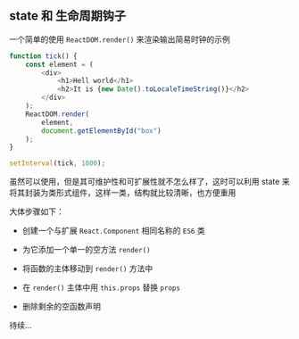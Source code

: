 ## state 和 生命周期钩子

一个简单的使用 `ReactDOM.render()` 来渲染输出简易时钟的示例

```js
function tick() {
    const element = (
        <div>
            <h1>Hell world</h1>
            <h2>It is {new Date().toLocaleTimeString()}</h2>
        </div>
    );
    ReactDOM.render(
        element,
        document.getElementById("box")
    );
}

setInterval(tick, 1000);
```

虽然可以使用，但是其可维护性和可扩展性就不怎么样了，这时可以利用 state 来将其封装为类形式组件，这样一类，结构就比较清晰，也方便重用

大体步骤如下：

* 创建一个与扩展 `React.Component` 相同名称的 `ES6` 类

* 为它添加一个单一的空方法 `render()`

* 将函数的主体移动到 `render()` 方法中

* 在 `render()` 主体中用 `this.props` 替换 `props`

* 删除剩余的空函数声明

待续...